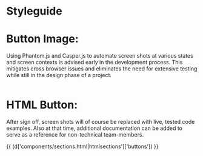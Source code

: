 <div class="copy">

# Styleguide

# Button Image:
Using Phantom.js and Casper.js to automate screen shots at various states and screen contexts is advised early in the development process.  This mitigates cross browser issues and eliminates the need for extensive testing while still in the design phase of a project. 

<img src="imgs/button.png" alt="" />

# HTML Button:
After sign off, screen shots will of course be replaced with live, tested code examples. Also at that time, additional documentation can be added to serve as a reference for non-technical team-members.

{{ (d['components/sections.html|htmlsections']['buttons']) }}

</div>
